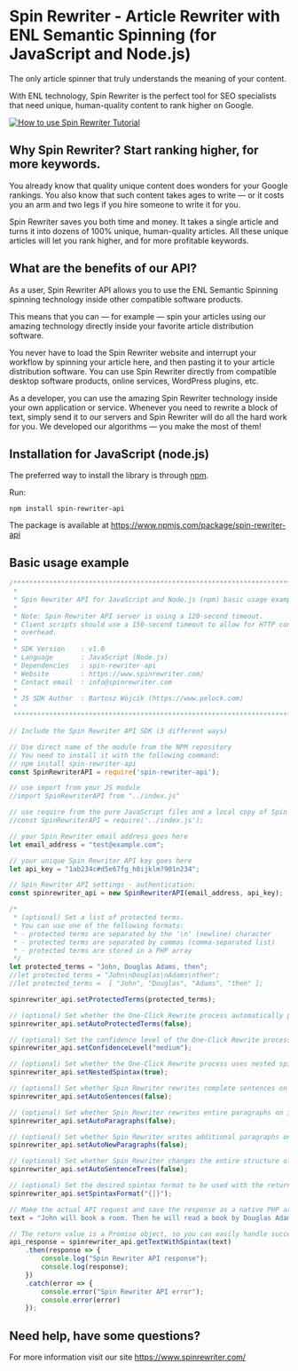 # Spin Rewriter - Article Rewriter with ENL Semantic Spinning (for JavaScript and Node.js)

The only article spinner that truly understands the meaning of your content.

With ENL technology, Spin Rewriter is the perfect tool for SEO specialists that need unique, human-quality content to rank higher on Google.

[![How to use Spin Rewriter Tutorial](https://img.youtube.com/vi/hIZgag6ChhA/0.jpg)](https://www.youtube.com/watch?v=hIZgag6ChhA)

## Why Spin Rewriter? Start ranking higher, for more keywords.

You already know that quality unique content does wonders for your Google rankings. You also know that such content takes ages to write — or it costs you an arm and two legs if you hire someone to write it for you.

Spin Rewriter saves you both time and money. It takes a single article and turns it into dozens of 100% unique, human-quality articles. All these unique articles will let you rank higher, and for more profitable keywords.

## What are the benefits of our API?

As a user, Spin Rewriter API allows you to use the ENL Semantic Spinning spinning technology inside other compatible software products.

This means that you can — for example — spin your articles using our amazing technology directly inside your favorite article distribution software.

You never have to load the Spin Rewriter website and interrupt your workflow by spinning your article here, and then pasting it to your article distribution software. You can use Spin Rewriter directly from compatible desktop software products, online services, WordPress plugins, etc.

As a developer, you can use the amazing Spin Rewriter technology inside your own application or service. Whenever you need to rewrite a block of text, simply send it to our servers and Spin Rewriter will do all the hard work for you. We developed our algorithms — you make the most of them!

## Installation for JavaScript (node.js)

The preferred way to install the library is through [npm](https://www.npmjs.com/).

Run:

```
npm install spin-rewriter-api
```

The package is available at https://www.npmjs.com/package/spin-rewriter-api

## Basic usage example

```javascript
/******************************************************************************
 *
 * Spin Rewriter API for JavaScript and Node.js (npm) basic usage example.
 *
 * Note: Spin Rewriter API server is using a 120-second timeout.
 * Client scripts should use a 150-second timeout to allow for HTTP connection
 * overhead.
 *
 * SDK Version    : v1.0
 * Language       : JavaScript (Node.js)
 * Dependencies   : spin-rewriter-api
 * Website        : https://www.spinrewriter.com/
 * Contact email  : info@spinrewriter.com
 *
 * JS SDK Author  : Bartosz Wójcik (https://www.pelock.com)
 *
 *****************************************************************************/

// Include the Spin Rewriter API SDK (3 different ways)

// Use direct name of the module from the NPM repository
// You need to install it with the following command:
// npm install spin-rewriter-api
const SpinRewriterAPI = require('spin-rewriter-api');

// use import from your JS module
//import SpinRewriterAPI from "../index.js"

// use require from the pure JavaScript files and a local copy of Spin Rewriter SDK
//const SpinRewriterAPI = require('../index.js');

// your Spin Rewriter email address goes here
let email_address = "test@example.com";

// your unique Spin Rewriter API key goes here
let api_key = "1ab234c#d5e67fg_h8ijklm?901n234";

// Spin Rewriter API settings - authentication:
const spinrewriter_api = new SpinRewriterAPI(email_address, api_key);

/*
 * (optional) Set a list of protected terms.
 * You can use one of the following formats:
 * - protected terms are separated by the '\n' (newline) character
 * - protected terms are separated by commas (comma-separated list)
 * - protected terms are stored in a PHP array
 */
let protected_terms = "John, Douglas Adams, then";
//let protected_terms = "John\nDouglas\nAdams\nthen";
//let protected_terms =  [ "John", "Douglas", "Adams", "then" ];

spinrewriter_api.setProtectedTerms(protected_terms);

// (optional) Set whether the One-Click Rewrite process automatically protects Capitalized Words outside the article's title.
spinrewriter_api.setAutoProtectedTerms(false);

// (optional) Set the confidence level of the One-Click Rewrite process.
spinrewriter_api.setConfidenceLevel("medium");

// (optional) Set whether the One-Click Rewrite process uses nested spinning syntax (multi-level spinning) or not.
spinrewriter_api.setNestedSpintax(true);

// (optional) Set whether Spin Rewriter rewrites complete sentences on its own.
spinrewriter_api.setAutoSentences(false);

// (optional) Set whether Spin Rewriter rewrites entire paragraphs on its own.
spinrewriter_api.setAutoParagraphs(false);

// (optional) Set whether Spin Rewriter writes additional paragraphs on its own.
spinrewriter_api.setAutoNewParagraphs(false);

// (optional) Set whether Spin Rewriter changes the entire structure of phrases and sentences.
spinrewriter_api.setAutoSentenceTrees(false);

// (optional) Set the desired spintax format to be used with the returned spun text.
spinrewriter_api.setSpintaxFormat("{|}");

// Make the actual API request and save the response as a native PHP array.
text = "John will book a room. Then he will read a book by Douglas Adams.";

// The return value is a Promise object, so you can easily handle success and failure
api_response = spinrewriter_api.getTextWithSpintax(text)
    .then(response => {
        console.log("Spin Rewriter API response");
        console.log(response);
    })
    .catch(error => {
        console.error("Spin Rewriter API error");
        console.error(error)
    });
```

## Need help, have some questions?

For more information visit our site https://www.spinrewriter.com/
